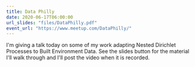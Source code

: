 ```yaml
---
title: Data Philly 
date: 2020-06-17T06:00:00
url_slides: "files/DataPhilly.pdf"
event_url: "https://www.meetup.com/DataPhilly/"
---
```


I'm giving a talk today on some of my work adapting Nested Dirichlet Processes to Built Environment Data. See the slides button for the material I'll walk through and I'll post the video when it is recorded.

